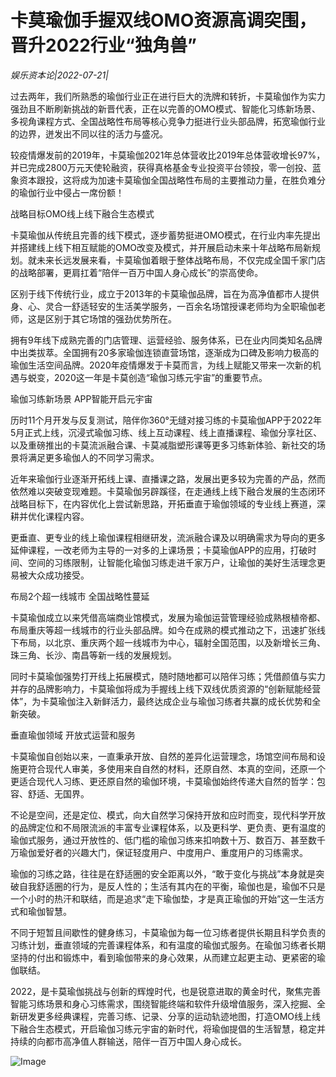 # 卡莫瑜伽手握双线OMO资源高调突围，晋升2022行业“独角兽”

*娱乐资本论|2022-07-21|*

过去两年，我们所熟悉的瑜伽行业正在进行巨大的洗牌和转折，卡莫瑜伽作为实力强劲且不断刷新挑战的新晋代表，正在以完善的OMO模式、智能化习练新场景、多视角课程方式、全国战略性布局等核心竞争力挺进行业头部品牌，拓宽瑜伽行业的边界，迸发出不同以往的活力与盛况。

较疫情爆发前的2019年，卡莫瑜伽2021年总体营收比2019年总体营收增长97%，并已完成2800万元天使轮融资，获得真格基金专业投资平台领投，零一创投、蓝象资本跟投，这将成为加速卡莫瑜伽全国战略性布局的主要推动力量，在胜负难分的瑜伽行业中侵占一席份额！

战略目标OMO线上线下融合生态模式

卡莫瑜伽从传统且完善的线下模式，逐步蓄势挺进OMO模式，在行业内率先提出并搭建线上线下相互赋能的OMO改变及模式，并开展启动未来十年战略布局新规划。就未来长远发展来看，卡莫瑜伽着眼于整体战略布局，不仅完成全国千家门店的战略部署，更肩扛着“陪伴一百万中国人身心成长”的崇高使命。

区别于线下传统行业，成立于2013年的卡莫瑜伽品牌，旨在为高净值都市人提供身、心、灵合一舒适轻安的生活美学服务，一百余名场馆授课老师均为全职瑜伽老师，这是区别于其它场馆的强劲优势所在。

拥有9年线下成熟完善的门店管理、运营经验、服务体系，已在业内同类知名品牌中出类拔萃。全国拥有20多家瑜伽连锁直营场馆，逐渐成为口碑及影响力极高的瑜伽生活空间品牌。2020年疫情爆发于卡莫而言，为线上赋能又带来一次新的机遇与蜕变，2020这一年是卡莫创造“瑜伽习练元宇宙”的重要节点。

瑜伽习练新场景 APP智能开启元宇宙

历时11个月开发与反复测试，陪伴你360°无缝对接习练的卡莫瑜伽APP于2022年5月正式上线，沉浸式瑜伽习练、线上互动课程、线上直播课程、瑜伽分享社区、以及重磅推出的卡莫流派融合课、卡莫减脂塑形课等更多习练新体验、新社交的场景将满足更多瑜伽人的不同学习需求。

近年来瑜伽行业逐渐开拓线上课、直播课之路，发展出更多较为完善的产品，然而依然难以突破变现难题。卡莫瑜伽另辟蹊径，在走通线上线下融合发展的生态闭环战略目标下，在内容优化上尝试新思路，开拓垂直于瑜伽领域的专业线上赛道，深耕并优化课程内容。

更垂直、更专业的线上瑜伽课程相继研发，流派融合课及以明确需求为导向的更多延伸课程，一改老师为主导的一对多的上课场景；卡莫瑜伽APP的应用，打破时间、空间的习练限制，让智能化瑜伽习练走进千家万户，让瑜伽的美好生活理念更易被大众成功接受。

布局2个超一线城市 全国战略性蔓延

卡莫瑜伽成立以来凭借高端商业馆模式，发展为瑜伽运营管理经验成熟根植帝都、布局重庆等超一线城市的行业头部品牌。如今在成熟的模式推动之下，迅速扩张线下布局，以北京、重庆两个超一线城市为中心，辐射全国范围，以及新增长三角、珠三角、长沙、南昌等新一线的发展规划。

同时卡莫瑜伽强势打开线上拓展模式，随时随地都可以陪伴习练；凭借颜值与实力并存的品牌影响力，卡莫瑜伽将成为手握线上线下双线优质资源的“创新赋能经营体”，为卡莫瑜伽注入新鲜活力，最终达成企业与瑜伽习练者共赢的成长优势和全新突破。

垂直瑜伽领域 开放式运营和服务

卡莫瑜伽自创始以来，一直秉承开放、自然的差异化运营理念，场馆空间布局和设施更符合现代人审美，多使用来自自然的材料，还原自然、本真的空间，还原一个更适合现代人习练、更还原自然的瑜伽环境，卡莫瑜伽始终传递大自然的哲学：包容、舒适、无国界。

不论是空间，还是定位、模式，向大自然学习保持开放和应时而变，现代科学开放的品牌定位和不局限流派的丰富专业课程体系，以及更科学、更负责、更有温度的瑜伽式服务，通过开放性的、低门槛的瑜伽习练来扣响数十万、数百万、甚至数千万瑜伽爱好者的兴趣大门，保证轻度用户、中度用户、重度用户的习练需求。

瑜伽的习练之路，往往是在舒适圈的安全距离以外，“敢于变化与挑战”本身就是突破自我舒适圈的行为，是反人性的；生活有其内在的平衡，瑜伽也是，瑜伽不只是一个小时的热汗和联结，而是追求“走下瑜伽垫，才是真正瑜伽的开始”这一生活方式和瑜伽智慧。

不同于短暂且间歇性的健身练习，卡莫瑜伽为每一位习练者提供长期且科学负责的习练计划，垂直领域的完善课程体系，和有温度的瑜伽式服务。在瑜伽习练者长期坚持的付出和锻炼中，看到瑜伽带来的身心效果，从而建立起更主动、更紧密的瑜伽联结。

2022，是卡莫瑜伽挑战与创新的辉煌时代，也是锐意进取的黄金时代，聚焦完善智能习练场景和身心习练需求，围绕智能终端和软件升级增值服务，深入挖掘、全新研发更多经典课程，完善习练、记录、分享的运动轨迹地图，打造OMO线上线下融合生态模式，开启瑜伽习练元宇宙的新时代，将瑜伽提倡的生活智慧，稳定并持续的向都市高净值人群输送，陪伴一百万中国人身心成长。

![Image](http://static.ylzbl.com/uploads/ueditor/php/upload/image/20220721/1658406367825159.jpeg)

